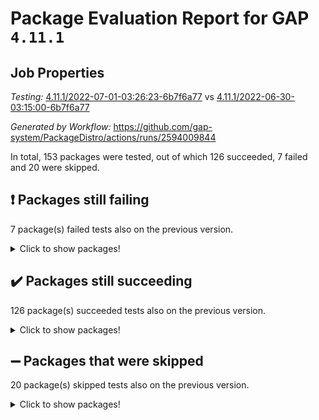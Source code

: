 # Package Evaluation Report for GAP `4.11.1`

## Job Properties

*Testing:* [4.11.1/2022-07-01-03:26:23-6b7f6a77](https://github.com/gap-system/PackageDistro/blob/data/reports/4.11.1/2022-07-01-03:26:23-6b7f6a77) vs [4.11.1/2022-06-30-03:15:00-6b7f6a77](https://github.com/gap-system/PackageDistro/blob/data/reports/4.11.1/2022-06-30-03:15:00-6b7f6a77)

*Generated by Workflow:* https://github.com/gap-system/PackageDistro/actions/runs/2594009844

In total, 153 packages were tested, out of which 126 succeeded, 7 failed and 20 were skipped.

## :exclamation: Packages still failing

7 package(s) failed tests also on the previous version.
<details><summary>Click to show packages!</summary>

- fining 1.4.1 [(failure)](https://github.com/gap-system/PackageDistro/runs/7143134338?check_suite_focus=true)
- francy 1.2.4 [(failure)](https://github.com/gap-system/PackageDistro/runs/7143134702?check_suite_focus=true)
- hap 1.43 [(failure)](https://github.com/gap-system/PackageDistro/runs/7143135419?check_suite_focus=true)
- normalizinterface 1.3.2 [(failure)](https://github.com/gap-system/PackageDistro/runs/7143137351?check_suite_focus=true)
- packagemanager 1.2 [(failure)](https://github.com/gap-system/PackageDistro/runs/7143137710?check_suite_focus=true)
- recog 1.3.2 [(failure)](https://github.com/gap-system/PackageDistro/runs/7143138567?check_suite_focus=true)
- semigroups 4.0.0 [(failure)](https://github.com/gap-system/PackageDistro/runs/7143138923?check_suite_focus=true)
</details>

## :heavy_check_mark: Packages still succeeding

126 package(s) succeeded tests also on the previous version.
<details><summary>Click to show packages!</summary>

- ace 5.4 [(success)](https://github.com/gap-system/PackageDistro/runs/7143131549?check_suite_focus=true)
- aclib 1.3.2 [(success)](https://github.com/gap-system/PackageDistro/runs/7143131622?check_suite_focus=true)
- agt 0.2 [(success)](https://github.com/gap-system/PackageDistro/runs/7143131733?check_suite_focus=true)
- alnuth 3.2.1 [(success)](https://github.com/gap-system/PackageDistro/runs/7143131838?check_suite_focus=true)
- anupq 3.2.6 [(success)](https://github.com/gap-system/PackageDistro/runs/7143131904?check_suite_focus=true)
- atlasrep 2.1.2 [(success)](https://github.com/gap-system/PackageDistro/runs/7143131981?check_suite_focus=true)
- autodoc 2022.03.10 [(success)](https://github.com/gap-system/PackageDistro/runs/7143132043?check_suite_focus=true)
- automata 1.15 [(success)](https://github.com/gap-system/PackageDistro/runs/7143132117?check_suite_focus=true)
- automgrp 1.3.2 [(success)](https://github.com/gap-system/PackageDistro/runs/7143132194?check_suite_focus=true)
- autpgrp 1.10.2 [(success)](https://github.com/gap-system/PackageDistro/runs/7143132284?check_suite_focus=true)
- cap 2022.06-05 [(success)](https://github.com/gap-system/PackageDistro/runs/7143132360?check_suite_focus=true)
- caratinterface 2.3.3 [(success)](https://github.com/gap-system/PackageDistro/runs/7143132437?check_suite_focus=true)
- cddinterface 2020.06.24 [(success)](https://github.com/gap-system/PackageDistro/runs/7143132530?check_suite_focus=true)
- circle 1.6.5 [(success)](https://github.com/gap-system/PackageDistro/runs/7143132617?check_suite_focus=true)
- classicpres 1.22 [(success)](https://github.com/gap-system/PackageDistro/runs/7143132720?check_suite_focus=true)
- cohomolo 1.6.10 [(success)](https://github.com/gap-system/PackageDistro/runs/7143132821?check_suite_focus=true)
- congruence 1.2.4 [(success)](https://github.com/gap-system/PackageDistro/runs/7143132924?check_suite_focus=true)
- corelg 1.56 [(success)](https://github.com/gap-system/PackageDistro/runs/7143132995?check_suite_focus=true)
- crime 1.6 [(success)](https://github.com/gap-system/PackageDistro/runs/7143133095?check_suite_focus=true)
- crisp 1.4.5 [(success)](https://github.com/gap-system/PackageDistro/runs/7143133184?check_suite_focus=true)
- crypting 0.10 [(success)](https://github.com/gap-system/PackageDistro/runs/7143133267?check_suite_focus=true)
- cryst 4.1.24 [(success)](https://github.com/gap-system/PackageDistro/runs/7143133329?check_suite_focus=true)
- crystcat 1.1.9 [(success)](https://github.com/gap-system/PackageDistro/runs/7143133409?check_suite_focus=true)
- ctbllib 1.3.4 [(success)](https://github.com/gap-system/PackageDistro/runs/7143133484?check_suite_focus=true)
- cubefree 1.19 [(success)](https://github.com/gap-system/PackageDistro/runs/7143133537?check_suite_focus=true)
- curlinterface 2.2.2 [(success)](https://github.com/gap-system/PackageDistro/runs/7143133611?check_suite_focus=true)
- cvec 2.7.5 [(success)](https://github.com/gap-system/PackageDistro/runs/7143133692?check_suite_focus=true)
- datastructures 0.2.7 [(success)](https://github.com/gap-system/PackageDistro/runs/7143133759?check_suite_focus=true)
- deepthought 1.0.5 [(success)](https://github.com/gap-system/PackageDistro/runs/7143133819?check_suite_focus=true)
- design 1.7 [(success)](https://github.com/gap-system/PackageDistro/runs/7143133872?check_suite_focus=true)
- difsets 2.3.1 [(success)](https://github.com/gap-system/PackageDistro/runs/7143133935?check_suite_focus=true)
- digraphs 1.5.3 [(success)](https://github.com/gap-system/PackageDistro/runs/7143133977?check_suite_focus=true)
- edim 1.3.5 [(success)](https://github.com/gap-system/PackageDistro/runs/7143134043?check_suite_focus=true)
- example 4.3.1 [(success)](https://github.com/gap-system/PackageDistro/runs/7143134100?check_suite_focus=true)
- factint 1.6.3 [(success)](https://github.com/gap-system/PackageDistro/runs/7143134167?check_suite_focus=true)
- ferret 1.0.7 [(success)](https://github.com/gap-system/PackageDistro/runs/7143134220?check_suite_focus=true)
- fga 1.4.0 [(success)](https://github.com/gap-system/PackageDistro/runs/7143134289?check_suite_focus=true)
- float 1.0.3 [(success)](https://github.com/gap-system/PackageDistro/runs/7143134392?check_suite_focus=true)
- format 1.4.3 [(success)](https://github.com/gap-system/PackageDistro/runs/7143134461?check_suite_focus=true)
- forms 1.2.7 [(success)](https://github.com/gap-system/PackageDistro/runs/7143134517?check_suite_focus=true)
- fplsa 1.2.5 [(success)](https://github.com/gap-system/PackageDistro/runs/7143134591?check_suite_focus=true)
- fr 2.4.8 [(success)](https://github.com/gap-system/PackageDistro/runs/7143134647?check_suite_focus=true)
- fwtree 1.3 [(success)](https://github.com/gap-system/PackageDistro/runs/7143134760?check_suite_focus=true)
- gbnp 1.0.5 [(success)](https://github.com/gap-system/PackageDistro/runs/7143134801?check_suite_focus=true)
- generalizedmorphismsforcap 2022.05-01 [(success)](https://github.com/gap-system/PackageDistro/runs/7143134855?check_suite_focus=true)
- genss 1.6.6 [(success)](https://github.com/gap-system/PackageDistro/runs/7143134929?check_suite_focus=true)
- gradedringforhomalg 2022.03-01 [(success)](https://github.com/gap-system/PackageDistro/runs/7143135005?check_suite_focus=true)
- grape 4.8.5 [(success)](https://github.com/gap-system/PackageDistro/runs/7143135057?check_suite_focus=true)
- groupoids 1.69 [(success)](https://github.com/gap-system/PackageDistro/runs/7143135122?check_suite_focus=true)
- grpconst 2.6.2 [(success)](https://github.com/gap-system/PackageDistro/runs/7143135208?check_suite_focus=true)
- guarana 0.96.3 [(success)](https://github.com/gap-system/PackageDistro/runs/7143135302?check_suite_focus=true)
- guava 3.16 [(success)](https://github.com/gap-system/PackageDistro/runs/7143135365?check_suite_focus=true)
- hapcryst 0.1.14 [(success)](https://github.com/gap-system/PackageDistro/runs/7143135483?check_suite_focus=true)
- hecke 1.5.3 [(success)](https://github.com/gap-system/PackageDistro/runs/7143135543?check_suite_focus=true)
- help 3.5 [(success)](https://github.com/gap-system/PackageDistro/runs/7143135602?check_suite_focus=true)
- idrel 2.44 [(success)](https://github.com/gap-system/PackageDistro/runs/7143135659?check_suite_focus=true)
- images 1.3.1 [(success)](https://github.com/gap-system/PackageDistro/runs/7143135717?check_suite_focus=true)
- intpic 0.3.0 [(success)](https://github.com/gap-system/PackageDistro/runs/7143135794?check_suite_focus=true)
- io 4.7.2 [(success)](https://github.com/gap-system/PackageDistro/runs/7143135857?check_suite_focus=true)
- irredsol 1.4.3 [(success)](https://github.com/gap-system/PackageDistro/runs/7143135916?check_suite_focus=true)
- json 2.1.0 [(success)](https://github.com/gap-system/PackageDistro/runs/7143135967?check_suite_focus=true)
- jupyterkernel 1.4.1 [(success)](https://github.com/gap-system/PackageDistro/runs/7143136015?check_suite_focus=true)
- jupyterviz 1.5.1 [(success)](https://github.com/gap-system/PackageDistro/runs/7143136071?check_suite_focus=true)
- kan 1.34 [(success)](https://github.com/gap-system/PackageDistro/runs/7143136116?check_suite_focus=true)
- kbmag 1.5.9 [(success)](https://github.com/gap-system/PackageDistro/runs/7143136165?check_suite_focus=true)
- laguna 3.9.5 [(success)](https://github.com/gap-system/PackageDistro/runs/7143136207?check_suite_focus=true)
- liealgdb 2.2.1 [(success)](https://github.com/gap-system/PackageDistro/runs/7143136241?check_suite_focus=true)
- liepring 2.6 [(success)](https://github.com/gap-system/PackageDistro/runs/7143136293?check_suite_focus=true)
- liering 2.4.2 [(success)](https://github.com/gap-system/PackageDistro/runs/7143136330?check_suite_focus=true)
- linearalgebraforcap 2022.06-03 [(success)](https://github.com/gap-system/PackageDistro/runs/7143136388?check_suite_focus=true)
- loops 3.4.1 [(success)](https://github.com/gap-system/PackageDistro/runs/7143136433?check_suite_focus=true)
- lpres 1.0.3 [(success)](https://github.com/gap-system/PackageDistro/runs/7143136489?check_suite_focus=true)
- majoranaalgebras 1.4 [(success)](https://github.com/gap-system/PackageDistro/runs/7143136528?check_suite_focus=true)
- mapclass 1.4.5 [(success)](https://github.com/gap-system/PackageDistro/runs/7143136576?check_suite_focus=true)
- matgrp 0.64 [(success)](https://github.com/gap-system/PackageDistro/runs/7143136651?check_suite_focus=true)
- modisom 2.5.2 [(success)](https://github.com/gap-system/PackageDistro/runs/7143136710?check_suite_focus=true)
- modulepresentationsforcap 2022.05-03 [(success)](https://github.com/gap-system/PackageDistro/runs/7143136788?check_suite_focus=true)
- monoidalcategories 2022.06-07 [(success)](https://github.com/gap-system/PackageDistro/runs/7143136875?check_suite_focus=true)
- nconvex 2020.11-04 [(success)](https://github.com/gap-system/PackageDistro/runs/7143136964?check_suite_focus=true)
- nilmat 1.4.1 [(success)](https://github.com/gap-system/PackageDistro/runs/7143137063?check_suite_focus=true)
- nock 1.5 [(success)](https://github.com/gap-system/PackageDistro/runs/7143137241?check_suite_focus=true)
- nq 2.5.8 [(success)](https://github.com/gap-system/PackageDistro/runs/7143137431?check_suite_focus=true)
- numericalsgps 1.3.0 [(success)](https://github.com/gap-system/PackageDistro/runs/7143137507?check_suite_focus=true)
- openmath 11.5.1 [(success)](https://github.com/gap-system/PackageDistro/runs/7143137558?check_suite_focus=true)
- orb 4.8.4 [(success)](https://github.com/gap-system/PackageDistro/runs/7143137627?check_suite_focus=true)
- patternclass 2.4.2 [(success)](https://github.com/gap-system/PackageDistro/runs/7143137789?check_suite_focus=true)
- permut 2.0.4 [(success)](https://github.com/gap-system/PackageDistro/runs/7143137875?check_suite_focus=true)
- polenta 1.3.10 [(success)](https://github.com/gap-system/PackageDistro/runs/7143137937?check_suite_focus=true)
- polymaking 0.8.6 [(success)](https://github.com/gap-system/PackageDistro/runs/7143137987?check_suite_focus=true)
- primgrp 3.4.2 [(success)](https://github.com/gap-system/PackageDistro/runs/7143138048?check_suite_focus=true)
- profiling 2.5.0 [(success)](https://github.com/gap-system/PackageDistro/runs/7143138115?check_suite_focus=true)
- qpa 1.33 [(success)](https://github.com/gap-system/PackageDistro/runs/7143138191?check_suite_focus=true)
- quagroup 1.8.3 [(success)](https://github.com/gap-system/PackageDistro/runs/7143138248?check_suite_focus=true)
- radiroot 2.9 [(success)](https://github.com/gap-system/PackageDistro/runs/7143138331?check_suite_focus=true)
- rcwa 4.6.4 [(success)](https://github.com/gap-system/PackageDistro/runs/7143138403?check_suite_focus=true)
- rds 1.8 [(success)](https://github.com/gap-system/PackageDistro/runs/7143138481?check_suite_focus=true)
- repndecomp 1.2.1 [(success)](https://github.com/gap-system/PackageDistro/runs/7143138645?check_suite_focus=true)
- repsn 3.1.0 [(success)](https://github.com/gap-system/PackageDistro/runs/7143138705?check_suite_focus=true)
- resclasses 4.7.2 [(success)](https://github.com/gap-system/PackageDistro/runs/7143138795?check_suite_focus=true)
- scscp 2.3.1 [(success)](https://github.com/gap-system/PackageDistro/runs/7143138865?check_suite_focus=true)
- sglppow 2.2 [(success)](https://github.com/gap-system/PackageDistro/runs/7143138989?check_suite_focus=true)
- sgpviz 0.999.5 [(success)](https://github.com/gap-system/PackageDistro/runs/7143139061?check_suite_focus=true)
- simpcomp 2.1.14 [(success)](https://github.com/gap-system/PackageDistro/runs/7143139124?check_suite_focus=true)
- singular 2020.12.18 [(success)](https://github.com/gap-system/PackageDistro/runs/7143139170?check_suite_focus=true)
- sla 1.5.3 [(success)](https://github.com/gap-system/PackageDistro/runs/7143139259?check_suite_focus=true)
- smallgrp 1.5 [(success)](https://github.com/gap-system/PackageDistro/runs/7143139326?check_suite_focus=true)
- smallsemi 0.6.13 [(success)](https://github.com/gap-system/PackageDistro/runs/7143139388?check_suite_focus=true)
- sonata 2.9.4 [(success)](https://github.com/gap-system/PackageDistro/runs/7143139445?check_suite_focus=true)
- sophus 1.25 [(success)](https://github.com/gap-system/PackageDistro/runs/7143139504?check_suite_focus=true)
- spinsym 1.5.2 [(success)](https://github.com/gap-system/PackageDistro/runs/7143139547?check_suite_focus=true)
- symbcompcc 1.3.2 [(success)](https://github.com/gap-system/PackageDistro/runs/7143139601?check_suite_focus=true)
- thelma 1.3 [(success)](https://github.com/gap-system/PackageDistro/runs/7143139654?check_suite_focus=true)
- tomlib 1.2.9 [(success)](https://github.com/gap-system/PackageDistro/runs/7143139714?check_suite_focus=true)
- toric 1.9.5 [(success)](https://github.com/gap-system/PackageDistro/runs/7143139758?check_suite_focus=true)
- transgrp 3.6.2 [(success)](https://github.com/gap-system/PackageDistro/runs/7143139805?check_suite_focus=true)
- ugaly 4.0.2 [(success)](https://github.com/gap-system/PackageDistro/runs/7143139873?check_suite_focus=true)
- unipot 1.5 [(success)](https://github.com/gap-system/PackageDistro/runs/7143139961?check_suite_focus=true)
- unitlib 4.1.0 [(success)](https://github.com/gap-system/PackageDistro/runs/7143140024?check_suite_focus=true)
- utils 0.72 [(success)](https://github.com/gap-system/PackageDistro/runs/7143140095?check_suite_focus=true)
- uuid 0.7 [(success)](https://github.com/gap-system/PackageDistro/runs/7143140149?check_suite_focus=true)
- walrus 0.9991 [(success)](https://github.com/gap-system/PackageDistro/runs/7143140200?check_suite_focus=true)
- wedderga 4.10.2 [(success)](https://github.com/gap-system/PackageDistro/runs/7143140244?check_suite_focus=true)
- xmod 2.88 [(success)](https://github.com/gap-system/PackageDistro/runs/7143140280?check_suite_focus=true)
- xmodalg 1.22 [(success)](https://github.com/gap-system/PackageDistro/runs/7143140324?check_suite_focus=true)
- yangbaxter 0.10.0 [(success)](https://github.com/gap-system/PackageDistro/runs/7143140375?check_suite_focus=true)
- zeromqinterface 0.13 [(success)](https://github.com/gap-system/PackageDistro/runs/7143140413?check_suite_focus=true)
</details>

## :heavy_minus_sign: Packages that were skipped

20 package(s) skipped tests also on the previous version.
<details><summary>Click to show packages!</summary>

- 4ti2interface 2022.03-01 [(skipped)](https://github.com/gap-system/PackageDistro/runs/7143043491?check_suite_focus=true)
- browse 1.8.14 [(skipped)](https://github.com/gap-system/PackageDistro/runs/7143043491?check_suite_focus=true)
- examplesforhomalg 2022.03-01 [(skipped)](https://github.com/gap-system/PackageDistro/runs/7143043491?check_suite_focus=true)
- gapdoc 1.6.5 [(skipped)](https://github.com/gap-system/PackageDistro/runs/7143043491?check_suite_focus=true)
- gauss 2022.03-01 [(skipped)](https://github.com/gap-system/PackageDistro/runs/7143043491?check_suite_focus=true)
- gaussforhomalg 2022.03-01 [(skipped)](https://github.com/gap-system/PackageDistro/runs/7143043491?check_suite_focus=true)
- gradedmodules 2022.03-01 [(skipped)](https://github.com/gap-system/PackageDistro/runs/7143043491?check_suite_focus=true)
- homalg 2022.03-01 [(skipped)](https://github.com/gap-system/PackageDistro/runs/7143043491?check_suite_focus=true)
- homalgtocas 2022.03-01 [(skipped)](https://github.com/gap-system/PackageDistro/runs/7143043491?check_suite_focus=true)
- io_forhomalg 2022.03-01 [(skipped)](https://github.com/gap-system/PackageDistro/runs/7143043491?check_suite_focus=true)
- itc 1.5.1 [(skipped)](https://github.com/gap-system/PackageDistro/runs/7143043491?check_suite_focus=true)
- localizeringforhomalg 2022.03-01 [(skipped)](https://github.com/gap-system/PackageDistro/runs/7143043491?check_suite_focus=true)
- matricesforhomalg 2022.04-01 [(skipped)](https://github.com/gap-system/PackageDistro/runs/7143043491?check_suite_focus=true)
- modules 2022.03-01 [(skipped)](https://github.com/gap-system/PackageDistro/runs/7143043491?check_suite_focus=true)
- polycyclic 2.16 [(skipped)](https://github.com/gap-system/PackageDistro/runs/7143043491?check_suite_focus=true)
- ringsforhomalg 2022.04-01 [(skipped)](https://github.com/gap-system/PackageDistro/runs/7143043491?check_suite_focus=true)
- sco 2022.03-01 [(skipped)](https://github.com/gap-system/PackageDistro/runs/7143043491?check_suite_focus=true)
- toolsforhomalg 2022.05-01 [(skipped)](https://github.com/gap-system/PackageDistro/runs/7143043491?check_suite_focus=true)
- toricvarieties 2022.03.23 [(skipped)](https://github.com/gap-system/PackageDistro/runs/7143043491?check_suite_focus=true)
- xgap 4.31 [(skipped)](https://github.com/gap-system/PackageDistro/runs/7143043491?check_suite_focus=true)
</details>


